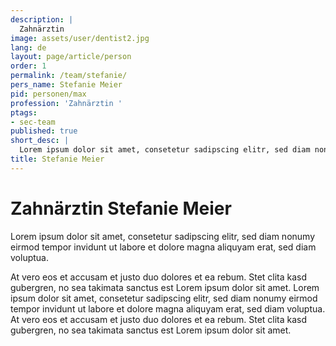 ```yaml
---
description: |
  Zahnärztin
image: assets/user/dentist2.jpg
lang: de
layout: page/article/person
order: 1
permalink: /team/stefanie/
pers_name: Stefanie Meier
pid: personen/max
profession: 'Zahnärztin '
ptags:
- sec-team
published: true
short_desc: |
  Lorem ipsum dolor sit amet, consetetur sadipscing elitr, sed diam nonumy eirmod tempor invidunt ut labore et dolore magna aliquyam erat, sed diam voluptua.
title: Stefanie Meier
---
```


# Zahnärztin Stefanie Meier

Lorem ipsum dolor sit amet, consetetur sadipscing elitr, sed diam nonumy eirmod tempor invidunt ut labore et dolore magna aliquyam erat, sed diam voluptua.

At vero eos et accusam et justo duo dolores et ea rebum. Stet clita kasd gubergren, no sea takimata sanctus est Lorem ipsum dolor sit amet. Lorem ipsum dolor sit amet, consetetur sadipscing elitr, sed diam nonumy eirmod tempor invidunt ut labore et dolore magna aliquyam erat, sed diam voluptua. At vero eos et accusam et justo duo dolores et ea rebum. Stet clita kasd gubergren, no sea takimata sanctus est Lorem ipsum dolor sit amet.

<div class="clearfix"></div>


